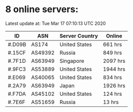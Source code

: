 # 8 online servers:

Latest update at: Tue Mar 17 07:10:13 UTC 2020

| ID | ASN | Server Country | Online |
| -- | --- | -------------- | ------ |
| #.D09B | AS174 | United States | 661 hrs |
| #.15CF | AS49392 | Russia | 849 hrs |
| #.7F1D | AS63949 | Singapore | 2097 hrs |
| #.9FC3 | AS53889 | United States | 1944 hrs |
| #.E069 | AS40065 | United States | 834 hrs |
| #.2A79 | AS63949 | Japan | 1926 hrs |
| #.F7DA | AS45102 | United States | 124 hrs |
| #.7E6F | AS51659 | Russia | 13 hrs |

